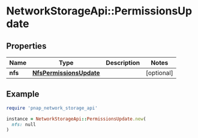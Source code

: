 # NetworkStorageApi::PermissionsUpdate

## Properties

| Name | Type | Description | Notes |
| ---- | ---- | ----------- | ----- |
| **nfs** | [**NfsPermissionsUpdate**](NfsPermissionsUpdate.md) |  | [optional] |

## Example

```ruby
require 'pnap_network_storage_api'

instance = NetworkStorageApi::PermissionsUpdate.new(
  nfs: null
)
```

